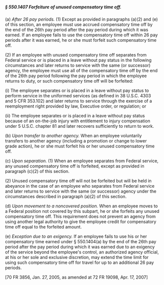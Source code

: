 ##### § 550.1407 Forfeiture of unused compensatory time off. #####

(a) *After 26 pay periods.* (1) Except as provided in paragraphs (a)(2) and (e) of this section, an employee must use accrued compensatory time off by the end of the 26th pay period after the pay period during which it was earned. If an employee fails to use the compensatory time off within 26 pay periods after it was earned, he or she must forfeit such compensatory time off.

(2) If an employee with unused compensatory time off separates from Federal service or is placed in a leave without pay status in the following circumstances and later returns to service with the same (or successor) agency, the employee must use all of the compensatory time off by the end of the 26th pay period following the pay period in which the employee returns to duty, or such compensatory time off will be forfeited:

(i) The employee separates or is placed in a leave without pay status to perform service in the uniformed services (as defined in 38 U.S.C. 4303 and 5 CFR 353.102) and later returns to service through the exercise of a reemployment right provided by law, Executive order, or regulation; or

(ii) The employee separates or is placed in a leave without pay status because of an on-the-job injury with entitlement to injury compensation under 5 U.S.C. chapter 81 and later recovers sufficiently to return to work.

(b) *Upon transfer to another agency.* When an employee voluntarily transfers to another agency (including a promotion or change to lower grade action), he or she must forfeit his or her unused compensatory time off.

(c) *Upon separation.* (1) When an employee separates from Federal service, any unused compensatory time off is forfeited, except as provided in paragraph (c)(2) of this section.

(2) Unused compensatory time off will not be forfeited but will be held in abeyance in the case of an employee who separates from Federal service and later returns to service with the same (or successor) agency under the circumstances described in paragraph (a)(2) of this section.

(d) *Upon movement to a noncovered position.* When an employee moves to a Federal position not covered by this subpart, he or she forfeits any unused compensatory time off. This requirement does not prevent an agency from using another legal authority to give the employee credit for compensatory time off equal to the forfeited amount.

(e) *Exception due to an exigency.* If an employee fails to use his or her compensatory time earned under § 550.1404(a) by the end of the 26th pay period after the pay period during which it was earned due to an exigency of the service beyond the employee's control, an authorized agency official, at his or her sole and exclusive discretion, may extend the time limit for using such compensatory time off for travel for up to an additional 26 pay periods.

[70 FR 3856, Jan. 27, 2005, as amended at 72 FR 19098, Apr. 17, 2007]